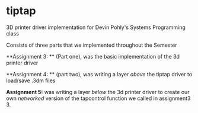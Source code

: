 # tiptap
3D printer driver implementation for Devin Pohly's Systems Programming class

Consists of three parts that we implemented throughout the Semester

**Assignment 3: ** (Part one), was the basic implementation of the 3d printer driver


**Assignment 4: ** (part two), was writing a layer *above* the tiptap driver to load/save .3dm files


**Assignment 5:** was writing a layer *below* the 3d printer driver to create our own *networked* version of the tapcontrol function we called in assignment3 3.

